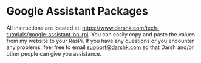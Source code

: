 # Google Assistant Packages
All instructions are located at: https://www.darshk.com/tech-tutorials/google-assistant-on-rpi.  You can easily copy and paste the values from my website to your RasPi.  If you have any questions or you encounter any problems, feel free to email support@darshk.com so that Darsh and/or other people can give you assistance.
